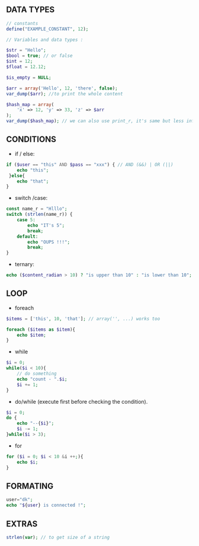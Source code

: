 ## DATA TYPES

```php
// constants
define("EXAMPLE_CONSTANT", 12);

// Variables and data types :

$str = "Hello";
$bool = true; // or false
$int = 12;
$float = 12.12;

$is_empty = NULL;

$arr = array('Hello', 12, 'there', false);
var_dump($arr); //to print the whole content

$hash_map = array(
    'x' => 12, 'y' => 33, 'z' => $arr
);
var_dump($hash_map); // we can also use print_r, it's same but less infos.
```

## CONDITIONS

- if / else:

```php
if ($user == "this" AND $pass == "xxx") { // AND (&&) | OR (||)
    echo "this";
 }else{
    echo "that";
}
```

- switch /case:

```php
const name_r = "Hlllo";
switch (strlen(name_r)) {
    case 5:
        echo "IT's 5";
        break;
    default:
        echo "OUPS !!!";
        break;
}
```

- ternary:

```php
echo ($content_radian > 10) ? "is upper than 10" : "is lower than 10";
```

## LOOP

- foreach
```php
$items = ['this', 10, 'that']; // array('', ...) works too

foreach ($items as $item){
    echo $item;
}
```
- while

```php
$i = 0;
while($i < 10){
    // do something
    echo "count - ".$i;
    $i += 1;
}
```

- do/while (execute first before checking the condition).
```php
$i = 0;
do {
    echo "--{$i}";
    $i -= 1;
}while($i > 3);
```

- for
```php
for ($i = 0; $i < 10 &i ++;){
    echo $i;
}
```

## FORMATING

```php
user="dk";
echo "${user} is connected !";
```

## EXTRAS

```php
strlen(var); // to get size of a string
```
